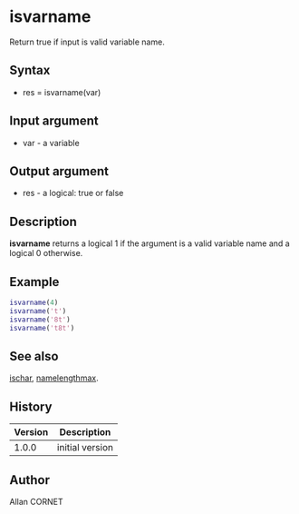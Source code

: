 

# isvarname

Return true if input is valid variable name.

## Syntax

- res = isvarname(var)

## Input argument

 - var - a variable

## Output argument

 - res - a logical: true or false

## Description

<b>isvarname</b> returns a logical 1 if the argument is a valid variable name and a logical 0 otherwise.

## Example

```matlab
isvarname(4)
isvarname('t')
isvarname('8t')
isvarname('t8t')
```

## See also

[ischar](ischar.md), [namelengthmax](../core/namelengthmax.md).
## History

|Version|Description|
|------|------|
|1.0.0|initial version|


## Author

Allan CORNET



